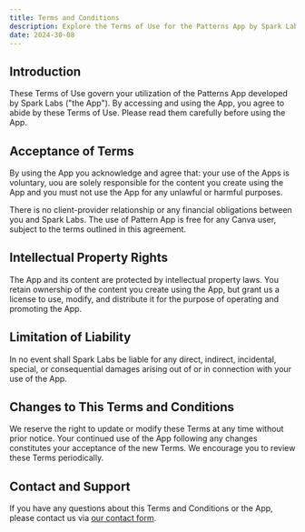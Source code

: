 ```yaml
---
title: Terms and Conditions
description: Explore the Terms of Use for the Patterns App by Spark Labs, covering data use, intellectual property, and support.
date: 2024-30-08
---
```


## Introduction

These Terms of Use govern your utilization of the Patterns App developed by Spark Labs ("the App"). By accessing and using the App, you agree to abide by these Terms of Use. Please read them carefully before using the App.

## Acceptance of Terms

By using the App you acknowledge and agree that: your use of the Apps is voluntary, uou are solely responsible for the content you create using the App and you must not use the App for any unlawful or harmful purposes.

There is no client-provider relationship or any financial obligations between you and Spark Labs. The use of Pattern App is free for any Canva user, subject to the terms outlined in this agreement.

## Intellectual Property Rights

The App and its content are protected by intellectual property laws. You retain ownership of the content you create using the App, but grant us a license to use, modify, and distribute it for the purpose of operating and promoting the App.

## Limitation of Liability

In no event shall Spark Labs be liable for any direct, indirect, incidental, special, or consequential damages arising out of or in connection with your use of the App.

## Changes to This Terms and Conditions

We reserve the right to update or modify these Terms at any time without prior notice. Your continued use of the App following any changes constitutes your acceptance of the new Terms. We encourage you to review these Terms periodically.

## Contact and Support

If you have any questions about this Terms and Conditions or the App, please contact us via [our contact form](/support).
